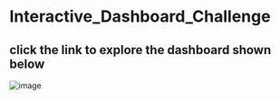 # Interactive_Dashboard_Challenge
## click the link to explore the dashboard shown below 
![image](https://user-images.githubusercontent.com/99673859/178842884-161ad515-dee4-4f5d-9e87-8b5768e584f7.png)
